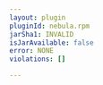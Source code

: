 ```yaml
---
layout: plugin
pluginId: nebula.rpm
jarSha1: INVALID
isJarAvailable: false
error: NONE
violations: []

---
```


